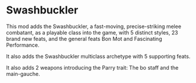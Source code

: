 # Swashbuckler

This mod adds the Swashbuckler, a fast-moving, precise-striking melee combatant, as a playable class into the game, with 5 distinct styles, 23 brand new feats, and the general feats Bon Mot and Fascinating Performance.

It also adds the Swashbuckler multiclass archetype with 5 supporting feats.

It also adds 2 weapons introducing the Parry trait: The bo staff and the main-gauche.
